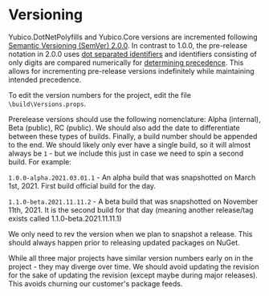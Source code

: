 <!-- Copyright 2021 Yubico AB

Licensed under the Apache License, Version 2.0 (the "License");
you may not use this file except in compliance with the License.
You may obtain a copy of the License at

    http://www.apache.org/licenses/LICENSE-2.0

Unless required by applicable law or agreed to in writing, software
distributed under the License is distributed on an "AS IS" BASIS,
WITHOUT WARRANTIES OR CONDITIONS OF ANY KIND, either express or implied.
See the License for the specific language governing permissions and
limitations under the License. -->

# Versioning

Yubico.DotNetPolyfills and Yubico.Core versions are incremented following
[Semantic Versioning (SemVer) 2.0.0](https://semver.org/spec/v2.0.0.html). In contrast to 1.0.0, the
pre-release notation in 2.0.0 uses [dot separated identifiers](https://semver.org/spec/v2.0.0.html#spec-item-9)
and identifiers consisting of only digits are compared numerically for
[determining precedence](https://semver.org/spec/v2.0.0.html#spec-item-11). This allows for incrementing
pre-release versions indefinitely while maintaining intended precedence.

To edit the version numbers for the project, edit the file `\build\Versions.props`.

Prerelease versions should use the following nomenclature: Alpha (internal), Beta (public), RC (public).
We should also add the date to differentiate between these types of builds. Finally, a build number should
be appended to the end. We should likely only ever have a single build, so it will almost always be `1` -
but we include this just in case we need to spin a second build. For example:

`1.0.0-alpha.2021.03.01.1` - An alpha build that was snapshotted on March 1st, 2021. First build official build
for the day.

`1.1.0-beta.2021.11.11.2` - A beta build that was snapshotted on November 11th, 2021. It is the second build
for that day (meaning another release/tag exists called 1.1.0-beta.2021.11.11.1)

We only need to rev the version when we plan to snapshot a release. This should always happen prior to
releasing updated packages on NuGet.

While all three major projects have similar version numbers early on in the project - they may diverge
over time. We should avoid updating the revision for the sake of updating the revision (except maybe
during major releases). This avoids churning our customer's package feeds.
